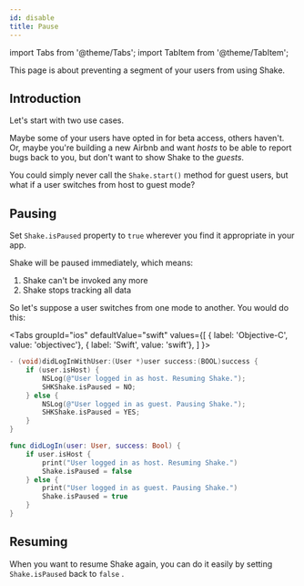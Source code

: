 ```yaml
---
id: disable
title: Pause
---
```

import Tabs from '@theme/Tabs';
import TabItem from '@theme/TabItem';

This page is about preventing a segment of your users from using Shake.

## Introduction
Let's start with two use cases.

Maybe some of your users have opted in for beta access, others haven't.
Or, maybe you're building a new Airbnb and want *hosts* to be able to report bugs back to you, but don't want to show Shake to the *guests*.

You could simply never call the  `Shake.start()` method for guest users, but what if a user switches from host to guest mode?

## Pausing
Set `Shake.isPaused` property to `true` wherever you find it appropriate in your app.

Shake will be paused immediately, which means:
1. Shake can't be invoked any more
1. Shake stops tracking all data

So let's suppose a user switches from one mode to another. You would do this:

<Tabs
  groupId="ios"
  defaultValue="swift"
  values={[
    { label: 'Objective-C', value: 'objectivec'},
    { label: 'Swift', value: 'swift'},
  ]
}>

<TabItem value="objectivec">

```objectivec title="AppDelegate.m"
- (void)didLogInWithUser:(User *)user success:(BOOL)success {
    if (user.isHost) {
        NSLog(@"User logged in as host. Resuming Shake.");
        SHKShake.isPaused = NO;
    } else {
        NSLog(@"User logged in as guest. Pausing Shake.");
        SHKShake.isPaused = YES;
    }
}
```

</TabItem>

<TabItem value="swift">

```swift title="AppDelegate.swift"
func didLogIn(user: User, success: Bool) {
    if user.isHost {
        print("User logged in as host. Resuming Shake.")
        Shake.isPaused = false
    } else {
        print("User logged in as guest. Pausing Shake.")
        Shake.isPaused = true
    }
}
```

</TabItem>
</Tabs>


## Resuming
When you want to resume Shake again, you can do it easily by setting `Shake.isPaused` back to  `false` .
